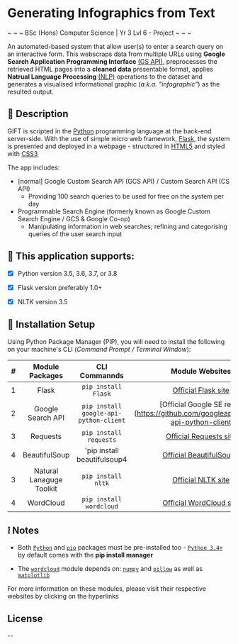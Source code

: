 # Generating Infographics from Text #
~ ~ ~ BSc (Hons) Computer Science | Yr 3 Lvl 6 - Project ~ ~ ~


An automated-based system that allow user(s) to enter a search query on an interactive form. This webscraps data from multiple URLs using  **Google Search Application Programming Interface** [(GS API)](https://github.com/googleapis/google-api-python-client "Click to see more info about GS API"), preprocesses the retrieved HTML pages into a **cleaned data** presentable format, applies **Natrual Language Processing** [(NLP)](https://en.wikipedia.org/wiki/Natural_language_processing "Click for more info in NLP") operations to the dataset and generates a visualised informational graphic (_a.k.a. "infographic"_) as the resulted output.

## :page_facing_up: Description
GIFT is scripted in the [Python](https://www.python.org/) programming language at the back-end server-side.
With the use of simple micro web framework, [Flask](https://pypi.org/project/Flask/), the system is presented and deployed in a webpage -
structured in [HTML5](https://www.w3.org/standards/webdesign/htmlcss) and styled with [CSS3](https://www.w3.org/standards/webdesign/htmlcss)

The app includes:
 * [normal] Google Custom Search API (GCS API) / Custom Search API (CS API)
   * Providing 100 search queries to be used for free on the system per day
 * Programmable Search Engine (formerly known as Google Custom Search Engine / GCS & Google Co-op)
   * Manipulating information in web searches; refining and categorising queries of the user search input 

## :link: This application supports:
  - [x] Python version 3.5, 3.6, 3.7, or 3.8
  - [x] Flask version preferably 1.0+
  - [x] NLTK version 3.5


## :wrench: Installation Setup
Using Python Package Manager (PIP), you will need to install the following on your machine's CLI (_Command Prompt / Terminal Window_): 

_#_ | Module Packages | CLI Commannds | Module Websites
 | :---: | :---: | :---: | :---:
 1  |  Flask                       | `pip install Flask`                        | [Official Flask site](https://flask.palletsprojects.com/en/1.1.x/installation/#install-flask)
 2  |  Google Search API           | `pip install google-api-python-client`     | [Official Google SE repo](https://github.com/googleapis/google-api-python-client
 3  |  Requests                    | `pip install requests`               | [Official Requests site](https://requests.readthedocs.io/en/master/user/install/)
 4  |  BeautifulSoup               | 'pip install beautifulsoup4          | [Official BeautifulSoup4](https://www.crummy.com/software/BeautifulSoup/bs4/doc/index.html)
 3  |  Natural Lanaguge Toolkit    | `pip install nltk`                   | [Official NLTK site](https://www.nltk.org/install.html)
 4  |  WordCloud                   | `pip install wordcloud`              | [Official WordCloud site](https://amueller.github.io/word_cloud/https://pypi.org/project/wordcloud/)



## :grey_exclamation: Notes
 * Both [`Python`](https://www.python.org/downloads/) and [`pip`](https://packaging.python.org/tutorials/installing-packages/) packages must be pre-installed too - [`Python 3.4+`](https://www.python.org/downloads/release/python-340/) by default comes with the **pip install manager**
 
 * The [`wordcloud`](https://pypi.org/project/wordcloud/) module depends on: [`numpy`](https://numpy.org/install/) and [`pillow`](https://pillow.readthedocs.io/en/stable/installation.html) as well as [`matplotlib`](https://matplotlib.org/users/installing.html) 

For more information on these modules, please visit their respective websites by clicking on the hyperlinks


## License
--
